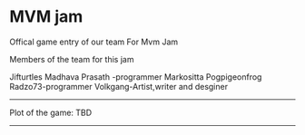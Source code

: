 # MVM jam
Offical game entry of our team For Mvm Jam


Members of the team for this jam

Jifturtles
Madhava Prasath -programmer 
Markositta
Pogpigeonfrog
Radzo73-programmer
Volkgang-Artist,writer and desginer


***********************************************************************************************************************************************************************************
Plot of the game:
              TBD
***********************************************************************************************************************************************************************************
